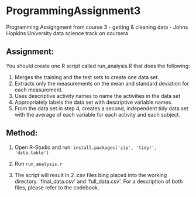 # ProgrammingAssignment3
Programming Assigngment from course 3 - getting &amp; cleaning data - Johns Hopkins University data science track on coursera

## Assignment:
You should create one R script called run_analysis.R that does the following:

1. Merges the training and the test sets to create one data set.
2. Extracts only the measurements on the mean and standard deviation for each measurement.
3. Uses descriptive activity names to name the activities in the data set
4. Appropriately labels the data set with descriptive variable names.
5. From the data set in step 4, creates a second, independent tidy data set with the average of each variable for each activity and each subject.

## Method:

1. Open R-Studio and run:
`install.packages('zip', 'tidyr', 'data.table')`

2. Run `run_analysis.r`

3. The script will result in 2 .csv files bing placed into the working directory. 'final_data.csv' and 'full_data.csv'. For a description of both files, please refer to the codebook.
